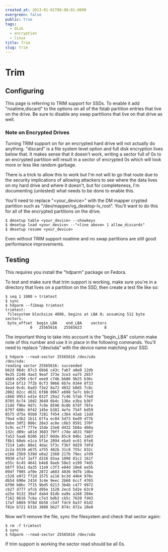 ```yaml
---
created_at: 2013-01-01T00:00:01-0000
evergreen: false
public: true
tags:
  - disk
  - encryption
  - linux
title: Trim
slug: trim
---
```


# Trim

## Configuring

This page is referring to TRIM support for SSDs. To enable it add "noatime,discard" to the options on all of the fstab partition entries that live on the drive. Be sure to disable any swap partitions that live on that drive as well.

### Note on Encrypted Drives

Turning TRIM support on for an encrypted hard drive will not actually do anything. "discard" is a file system level option and full disk encryption lives below that. It makes sense that it doesn't work, writing a sector full of 0s to an encrypted partition will result in a sector of encrypted 0s which will look more or less like random garbage.

There is a trick to allow this to work but I'm not will to go that route due to the security implications of allowing attackers to see where the data lives on my hard drive and where it doesn't, but for completeness, I'm documenting (untested) what needs to be done to enable this.

You'll need to replace "<your_device>" with the DM mapper crypted partition such as "/dev/mapper/vg_desktop-lv_root". You'll want to do this for all of the encrypted partitions on the drive.

```console
$ dmsetup table <your_device> --showkeys
$ dmsetup load <your_device> --"<line above> 1 allow_discards"
$ dmsetup resume <your_device>
```

Even without TRIM support noatime and no swap partitions are still good performance improvements.

## Testing

This requires you install the "hdparm" package on Fedora.

To test and make sure that trim support is working, make sure you're in a directory that lives on a partition on the SSD, then create a test file like so:

```console
$ seq 1 1000 > trimtest
$ sync
$ hdparm --fibmap trimtest
trimtest:
 filesystem blocksize 4096, begins at LBA 0; assuming 512 byte sectors.
 byte_offset  begin_LBA    end_LBA    sectors
           0   25565616   25565623          8
```

The important thing to take into account is the "begin_LBA" column make note of this number and use it in place in the following commands. You'll need to replace "/dev/sda" with the device name matching your SSD.

```console
$ hdparm --read-sector 25565616 /dev/sda
/dev/sda:
reading sector 25565616: succeeded
bb2d 06dc 87c3 6bb6 c43c fab7 a0a9 12db
9e35 2246 4ae3 9eaf 373e 3ce3 ea75 2657
4bb9 e299 c9cf eee9 c74b bb86 9b25 b36c
5214 bf13 7f2b 0cf3 9866 6b7e 0344 8f33
4ea4 0cdc 6ad3 f3e2 8a72 4032 b0d5 7c8c
2002 82cc d631 6f80 0967 e698 5e7c b9c3
c660 9953 ed1e 832f 29a2 7c46 5fab f7e0
8705 6c74 10d2 3649 6b4c 136e e3ba b36f
21dd f96e 9d7c 7c9e 8596 0c0b 67df 76fe
6797 608c 0f42 145e b381 4efe 754f bd59
8575 d75e 95b0 7281 f454 c364 43ab 11dd
79a4 e3b2 1b11 67fa ec04 5d73 6ed9 d77b
bebe 3df2 086c 26e3 ac8e c6b3 0591 370f
5c9c ec7f 777e 15de 23e0 d432 5b8a 460a
132c d09c a81d 3683 79ff c7de 4631 f88f
fa53 5aa6 0286 1817 0dde 85c8 84bc 3a03
f8b1 60eb e1ca 5f1e 2094 eba9 ec61 6fe8
7214 1a0c 88e1 4dac 5f3c f3b7 9d29 7dfd
2c2a 6539 a675 a755 482b 31c8 755c 832c
e166 25b9 539d e0a2 2360 217b 79ec a7d9
9930 e7a7 3af7 d318 83aa 1098 81c2 161f
e55c 6c45 4641 b4e8 8aeb 58e3 e199 74d5
b6ff 93a1 da35 11e9 c3f3 e84d 10e8 ee5b
094f f905 af0e 2872 a683 4836 9d7b 1dba
c528 e972 f72d 1575 a116 bc3d 44b4 970c
db54 690e 2434 3c4e 9eec 2b60 6ccf 4765
6f90 b0bc 7f15 9bd5 6213 3b4b c477 9972
cb27 d777 afcb d95e 1528 2ecd 5d2e 63c9
a25e 9132 39af dab4 81db ea9e a168 204e
f162 8616 7c6a c7e3 bdb2 cb5c 7620 fd43
17af b869 978d 6b58 c54f fdc9 8a37 01d2
f82e b721 631b 3888 bb27 874c 872a 28e0
```

Now we'll remove the file, sync the filesystem and check that sector again:

```console
$ rm -f trimtest
$ sync
$ hdparm --read-sector 25565616 /dev/sda
```

If trim support is working the sector read should be all 0s.
